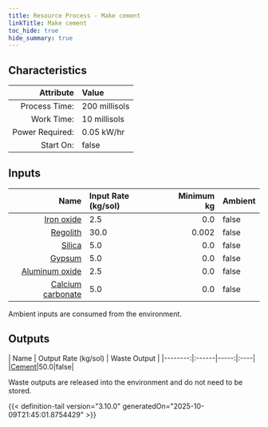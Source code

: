 ```yaml
---
title: Resource Process - Make cement
linkTitle: Make cement
toc_hide: true
hide_summary: true
---
```

<!-- This is generated by the MarsSim HelpGenertor, do not edit. -->

## Characteristics

| Attribute      | Value |
|--------:|:------|
|Process Time:|200 millisols|
|Work Time:|10 millisols|
|Power Required:|0.05 kW/hr|
|Start On:|false|

## Inputs
| Name      | Input Rate (kg/sol) | Minimum kg | Ambient |
|--------:|:------|-----:|:----|
|[Iron oxide](/docs/definitions/resource/iron-oxide)|2.5|0.0|false|
|[Regolith](/docs/definitions/resource/regolith)|30.0|0.002|false|
|[Silica](/docs/definitions/resource/silica)|5.0|0.0|false|
|[Gypsum](/docs/definitions/resource/gypsum)|5.0|0.0|false|
|[Aluminum oxide](/docs/definitions/resource/aluminum-oxide)|2.5|0.0|false|
|[Calcium carbonate](/docs/definitions/resource/calcium-carbonate)|5.0|0.0|false|

Ambient inputs are consumed from the environment.

## Outputs
| Name      | Output Rate (kg/sol) | Waste Output |
|--------:|:------|-----:|:----|
|[Cement](/docs/definitions/resource/cement)|50.0|false|

Waste outputs are released into the environment and do not need to be stored.


{{< definition-tail version="3.10.0" generatedOn="2025-10-09T21:45:01.8754429" >}}



